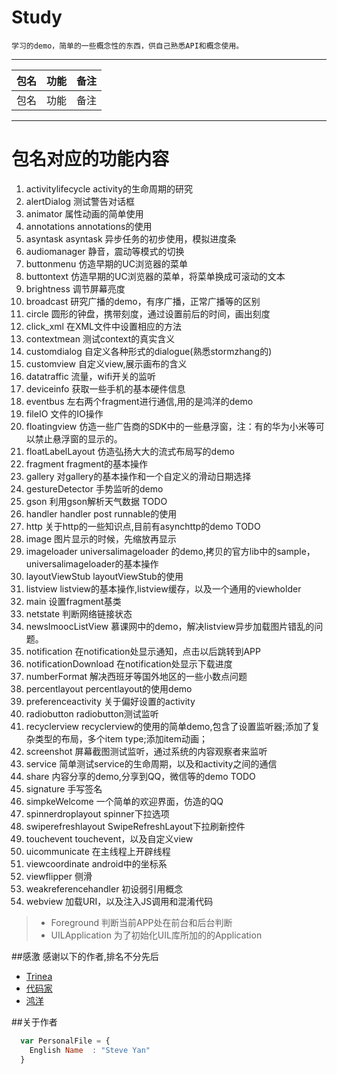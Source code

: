# Study
    
    学习的demo，简单的一些概念性的东西，供自己熟悉API和概念使用。
    
---
| 包名        | 功能   |  备注  |
| --------    | -----: | :----: |
| 包名  |  功能 |  备注  |


-----------
# 包名对应的功能内容

1. activitylifecycle activity的生命周期的研究
1. alertDialog       测试警告对话框
1. animator          属性动画的简单使用
1. annotations       annotations的使用
1. asyntask asyntask 异步任务的初步使用，模拟进度条
1. audiomanager      静音，震动等模式的切换
1. buttonmenu 仿造早期的UC浏览器的菜单
1. buttontext 仿造早期的UC浏览器的菜单，将菜单换成可滚动的文本
1. brightness 调节屏幕亮度
1. broadcast  研究广播的demo，有序广播，正常广播等的区别
1. circle     圆形的钟盘，携带刻度，通过设置前后的时间，画出刻度
1. click_xml 在XML文件中设置相应的方法
1. contextmean 测试context的真实含义
1. customdialog 自定义各种形式的dialogue(熟悉stormzhang的)
1. customview 自定义view,展示画布的含义
1. datatraffic  流量，wifi开关的监听
1. deviceinfo   获取一些手机的基本硬件信息
1. eventbus   左右两个fragment进行通信,用的是鸿洋的demo
1. fileIO   文件的IO操作
1. floatingview    仿造一些广告商的SDK中的一些悬浮窗，注：有的华为小米等可以禁止悬浮窗的显示的。
1. floatLabelLayout    仿造弘扬大大的流式布局写的demo
1. fragment   fragment的基本操作
1. gallery   对gallery的基本操作和一个自定义的滑动日期选择
1. gestureDetector   手势监听的demo
1. gson    利用gson解析天气数据 TODO
1. handler    handler post runnable的使用
1. http    关于http的一些知识点,目前有asynchttp的demo TODO
1. image   图片显示的时候，先缩放再显示
1. imageloader    universalimageloader 的demo,拷贝的官方lib中的sample，universalimageloader的基本操作
1. layoutViewStub  layoutViewStub的使用
1. listview   listview的基本操作,listview缓存，以及一个通用的viewholder 
1. main   设置fragment基类  
1. netstate   判断网络链接状态 
1. newsImoocListView   慕课网中的demo，解决listview异步加载图片错乱的问题。 
1. notification   在notification处显示通知，点击以后跳转到APP
1. notificationDownload   在notification处显示下载进度
1. numberFormat   解决西班牙等国外地区的一些小数点问题
1. percentlayout   percentlayout的使用demo  
1. preferenceactivity   关于偏好设置的activity
1. radiobutton   radiobutton测试监听
1. recyclerview   recyclerview的使用的简单demo,包含了设置监听器;添加了复杂类型的布局，多个item type;添加item动画；
1. screenshot    屏幕截图测试监听，通过系统的内容观察者来监听 
1. service   简单测试service的生命周期，以及和activity之间的通信
1. share   内容分享的demo,分享到QQ，微信等的demo TODO
1. signature   手写签名
1. simpkeWelcome   一个简单的欢迎界面，仿造的QQ 
1. spinnerdroplayout   spinner下拉选项 
1. swiperefreshlayout   SwipeRefreshLayout下拉刷新控件 
1. touchevent   touchevent，以及自定义view 
1. uicommunicate   在主线程上开辟线程 
1. viewcoordinate   android中的坐标系
1. viewflipper   侧滑
1. weakreferencehandler   初设弱引用概念
1. webview   加载URI，以及注入JS调用和混淆代码




> * Foreground 判断当前APP处在前台和后台判断
> * UILApplication 为了初始化UIL库所加的的Application


##感激
感谢以下的作者,排名不分先后

* [Trinea](https://github.com/Trinea) 
* [代码家](https://github.com/daimajia)
* [鸿洋](http://blog.csdn.net/lmj623565791)

##关于作者

```javascript
  var PersonalFile = {
    English Name  : "Steve Yan"
  }
```


